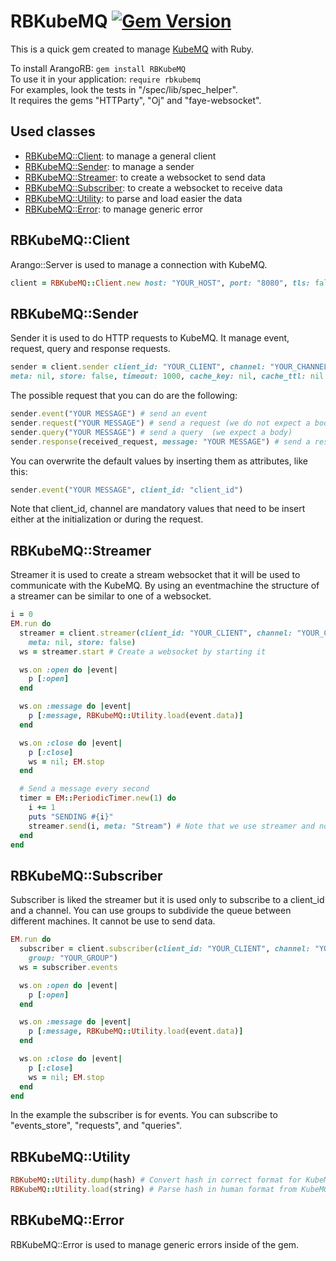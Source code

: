 RBKubeMQ [![Gem Version](https://badge.fury.io/rb/rbkubemq.svg)](https://badge.fury.io/rb/rbkubemq)
==============================

This is a quick gem created to manage [KubeMQ](https://kubemq.io/) with Ruby.

To install ArangoRB: `gem install RBKubeMQ`  
To use it in your application: `require rbkubemq`  
For examples, look the tests in "/spec/lib/spec_helper".  
It requires the gems "HTTParty", "Oj" and "faye-websocket".

## Used classes

* [RBKubeMQ::Client](#RKMQCLient): to manage a general client
* [RBKubeMQ::Sender](#RKMQSender): to manage a sender
* [RBKubeMQ::Streamer](#RKMQStreamer): to create a websocket to send data
* [RBKubeMQ::Subscriber](#RKMQsubscriber): to create a websocket to receive data
* [RBKubeMQ::Utility](#RKMQutility): to parse and load easier the data
* [RBKubeMQ::Error](#RKMQerror): to manage generic error

<a name="RKMQCLient"></a>
## RBKubeMQ::Client

Arango::Server is used to manage a connection with KubeMQ.

``` ruby
client = RBKubeMQ::Client.new host: "YOUR_HOST", port: "8080", tls: false # tls is true then it will make your requests with https and wss instead of http or ws
```

<a name="RKMQSender"></a>
## RBKubeMQ::Sender

Sender it is used to do HTTP requests to KubeMQ. It manage event, request, query and response requests.

``` ruby
sender = client.sender client_id: "YOUR_CLIENT", channel: "YOUR_CHANNEL",
meta: nil, store: false, timeout: 1000, cache_key: nil, cache_ttl: nil
```

The possible request that you can do are the following:

``` ruby
sender.event("YOUR MESSAGE") # send an event
sender.request("YOUR MESSAGE") # send a request (we do not expect a body)
sender.query("YOUR MESSAGE") # send a query  (we expect a body)
sender.response(received_request, message: "YOUR MESSAGE") # send a response to a request (the received request is the one received with a subscriber)
```

You can overwrite the default values by inserting them as attributes, like this:

``` ruby
sender.event("YOUR MESSAGE", client_id: "client_id")
```

Note that client_id, channel are mandatory values that need to be insert either at the initialization or during the request.

<a name="RKMQStreamer"></a>
## RBKubeMQ::Streamer

Streamer it is used to create a stream websocket that it will be used to communicate with the KubeMQ. By using an eventmachine the structure of a streamer can be similar to one of a websocket.

```ruby
i = 0
EM.run do
  streamer = client.streamer(client_id: "YOUR_CLIENT", channel: "YOUR_CHANNEL",
    meta: nil, store: false)
  ws = streamer.start # Create a websocket by starting it

  ws.on :open do |event|
    p [:open]
  end

  ws.on :message do |event|
    p [:message, RBKubeMQ::Utility.load(event.data)]
  end

  ws.on :close do |event|
    p [:close]
    ws = nil; EM.stop
  end

  # Send a message every second
  timer = EM::PeriodicTimer.new(1) do
    i += 1
    puts "SENDING #{i}"
    streamer.send(i, meta: "Stream") # Note that we use streamer and not ws to send the stream
  end
end
```

<a name="RKMQSubscriber"></a>
## RBKubeMQ::Subscriber

Subscriber is liked the streamer but it is used only to subscribe to a client_id and a channel. You can use groups to subdivide the queue between different machines.
It cannot be use to send data.

```ruby
EM.run do
  subscriber = client.subscriber(client_id: "YOUR_CLIENT", channel: "YOUR_CHANNEL",
    group: "YOUR_GROUP")
  ws = subscriber.events

  ws.on :open do |event|
    p [:open]
  end

  ws.on :message do |event|
    p [:message, RBKubeMQ::Utility.load(event.data)]
  end

  ws.on :close do |event|
    p [:close]
    ws = nil; EM.stop
  end
end
```

In the example the subscriber is for events.
You can subscribe to "events_store", "requests", and "queries".

<a name="RKMQUtility"></a>
## RBKubeMQ::Utility

```ruby
RBKubeMQ::Utility.dump(hash) # Convert hash in correct format for KubeMQ
RBKubeMQ::Utility.load(string) # Parse hash in human format from KubeMQ
```

<a name="RKMQerror"></a>
## RBKubeMQ::Error

RBKubeMQ::Error is used to manage generic errors inside of the gem.
